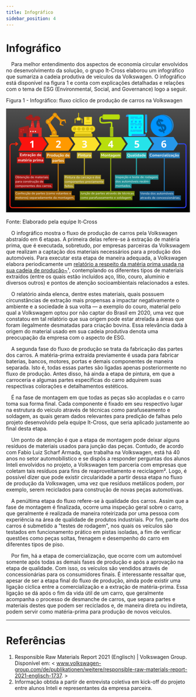 ```yaml
---
title: Infográfico
sidebar_position: 4
---
```


# Infográfico

&emsp;Para melhor entendimento dos aspectos de economia circular envolvidos no desenvolvimento da solução, o grupo It-Cross elaborou um infográfico que sumariza a cadeia produtiva de veículos da Volkswagen. O infográfico está disponível na figura 1 e conta com explicações detalhadas e relações com o tema de ESG (Environmental, Social, and Governance) logo a seguir.

<p style={{textAlign: 'center'}}>Figura 1 - Infográfico: fluxo cíclico de produção de carros na Volkswagen</p>

![Infográfico](../../../../static/img/sprint-1/infografico.png)

<p style={{textAlign: 'center'}}>Fonte: Elaborado pela equipe It-Cross</p>

&emsp;O infográfico mostra o fluxo de produção de carros pela Volkswagen abstraído em 6 etapas. A primeira delas refere-se à extração de matéria prima, que é executada, sobretudo, por empresas parceiras da Volkswagem que realizam a captação dos materiais necessários para a produção dos automóveis. Para executar esta etapa de maneira adequada, a Volkswagen elabora periodicamente um [relatório a respeito da matéria prima usada na sua cadeia de produção~](https://www.volkswagen-group.com/de/publikationen/weitere/responsible-raw-materials-report-2021-englisch-1737)¹, contemplando os diferentes tipos de materiais extraídos (entre os quais estão incluídos aço, lítio, couro, alumínio e diversos outros) e pontos de atenção socioambientais relacionados a estes.

&emsp;O relatório ainda elenca, dentre estes materiais, quais possuem circunstâncias de extração mais propensas a impactar negativamente o ambiente e a sociedade à sua volta — a exemplo do couro, material pelo qual a Volkswagem optou por não captar do Brasil em 2020, uma vez que constatou em tal relatório que sua origem pode estar atrelada a áreas que foram ilegalmente desmatadas para criação bovina. Essa relevância dada à origem do material usado em sua cadeia produtiva denota uma preocupação da empresa com o aspecto de ESG.

&emsp;A segunda fase do fluxo de produção se trata da fabricação das partes dos carros. A matéria-prima extraída previamente é usada para fabricar baterias, bancos, motores, portas e demais componentes de maneira separada. Isto é, todas essas partes são ligadas apenas posteriormente no fluxo de produção. Antes disso, há ainda a etapa de pintura, em que a carroceria e algumas partes específicas do carro adquirem suas respectivas colorações e detalhamentos estéticos.

&emsp;É na fase de montagem em que todas as peças são acopladas e o carro toma sua forma final. Cada componente é fixado em seu respectivo lugar na estrutura do veículo através de técnicas como parafuseamento e soldagem, as quais geram dados relevantes para predição de falhas pelo projeto desenvolvido pela equipe It-Cross, que seria aplicado justamente ao final desta etapa.

&emsp;Um ponto de atenção é que a etapa de montagem pode deixar alguns resíduos de materiais usados para junção das peças. Contudo, de acordo com Fabio Luiz Scharf Armada, que trabalha na Volkswagen, está há 40 anos no setor automobílistico e se dispôs a responder perguntas dos alunos Inteli envolvidos no projeto, a Volkswagen tem parceria com empresas que coletam tais resíduos para fins de reaproveitamento e reciclagem². Logo, é possível dizer que pode existir circularidade a partir dessa etapa no fluxo de produção da Volkswagen, uma vez que resíduos metálicos podem, por exemplo, serem reciclados para construção de novas peças automotivas.

&emsp;A penúltima etapa do fluxo refere-se à qualidade dos carros. Assim que a fase de montagem é finalizada, ocorre uma inspeção geral sobre o carro, que geralmente é realizada de maneira roteirizada por uma pessoa com experiência na área de qualidade de produtos industriais. Por fim, parte dos carros é submetido a "testes de rodagem", nos quais os veículos são testados em funcionamento prático em pistas isoladas, a fim de verificar questões como peças soltas, frenagem e desempenho do carro em diferentes tipos de piso.

&emsp;Por fim, há a etapa de comercialização, que ocorre com um automóvel somente após todas as demais fases de produção e após a aprovação na etapa de qualidade. Com isso, os veículos são vendidos através de concessionárias para os consumidores finais. É interessante ressaltar que, apesar de ser a etapa final do fluxo de produção, ainda pode existir uma ligação cíclica entre a comercialização e a extração de matéria-prima. Essa ligação se dá após o fim da vida útil de um carro, que geralmente acompanha o processo de desmanche de carros, que separa partes e materiais destes que podem ser reciclados e, de maneira direta ou indireta, podem servir como matéria-prima para produção de novos veículos.

---

# Referências

1. Responsible Raw Materials Report 2021 (Englisch) | Volkswagen Group. Disponível em: < www.volkswagen-group.com/de/publikationen/weitere/responsible-raw-materials-report-2021-englisch-1737. >
2. Informação obtida a partir de entrevista coletiva em kick-off do projeto entre alunos Inteli e representantes da empresa parceira.